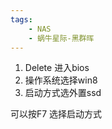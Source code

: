 ```yaml
---
tags:
    - NAS
    - 蜗牛星际-黑群晖
---
```


1. Delete 进入bios
2. 操作系统选择win8
3. 启动方式选外置ssd





可以按F7 选择启动方式